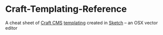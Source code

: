 Craft-Templating-Reference
==========================

A cheat sheet of [Craft CMS](http://buildwithcraft.com) [templating](http://buildwithcraft.com/docs/templating-overview)
created in [Sketch](http://bohemiancoding.com/sketch/) – an OSX vector editor

